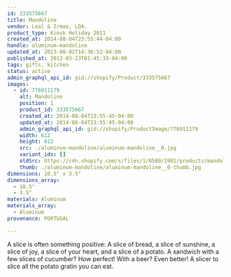 ```yaml
---
id: 333575667
title: Mandoline
vendor: Leal & Irmao, LDA.
product_type: Kiosk Holiday 2011
created_at: 2014-08-04T23:55:44-04:00
handle: aluminum-mandoline
updated_at: 2023-08-02T14:36:52-04:00
published_at: 2012-03-23T01:45:33-04:00
tags: gifts, kitchen
status: active
admin_graphql_api_id: gid://shopify/Product/333575667
images:
  - id: 776911179
    alt: Mandoline
    position: 1
    product_id: 333575667
    created_at: 2014-08-04T23:55:45-04:00
    updated_at: 2014-08-04T23:55:45-04:00
    admin_graphql_api_id: gid://shopify/ProductImage/776911179
    width: 612
    height: 612
    src: ./aluminum-mandoline/aluminum-mandoline__0.jpg
    variant_ids: []
    oldSrc: https://cdn.shopify.com/s/files/1/0589/2901/products/mandoline.jpeg?v=1407210945
    thumb: ./aluminum-mandoline/aluminum-mandoline__0-thumb.jpg
dimensions: 10.5" x 3.5"
dimensions_array:
  - 10.5"
  - 3.5"
materials: Aluminum
materials_array:
  - Aluminum
provenance: PORTUGAL

---
```


A slice is often something positive: A slice of bread, a slice of sunshine, a slice of joy, a slice of your heart, and a slice of a potato. A sandwich with a few slices of cucumber? How perfect! With a beer? Even better! A slicer to slice all the potato gratin you can eat.